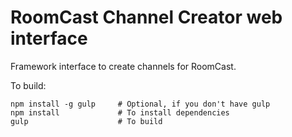 # RoomCast Channel Creator web interface
Framework interface to create channels for RoomCast.

To build:
```
npm install -g gulp     # Optional, if you don't have gulp
npm install             # To install dependencies
gulp                    # To build
```